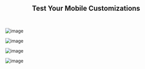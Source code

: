 <h2 align=center>Test Your Mobile Customizations</h2>
<br>

![image](https://github.com/HargunaniHarsha/Customer-Relationship-Management/assets/90439153/ae1ce8fa-dba0-4aca-864d-df2f1d23ee83)
<br>

![image](https://github.com/HargunaniHarsha/Customer-Relationship-Management/assets/90439153/142eb0fe-891d-4cab-82ee-9d0b2c25679b)
<br>

![image](https://github.com/HargunaniHarsha/Customer-Relationship-Management/assets/90439153/868f8053-0725-47e7-a075-249f7f9f20da)
<br>

![image](https://github.com/HargunaniHarsha/Customer-Relationship-Management/assets/90439153/d68dd275-94b5-44e3-a8ab-54d7e636602f)
<br>
